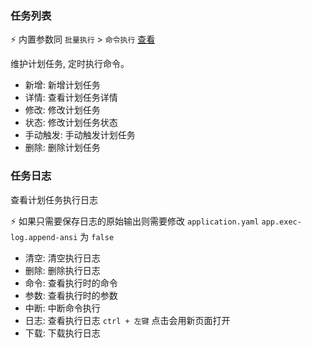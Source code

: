 ### 任务列表

⚡ 内置参数同 `批量执行` > `命令执行` [查看](/operator/exec.md?id=命令内置参数)

维护计划任务, 定时执行命令。

* 新增: 新增计划任务
* 详情: 查看计划任务详情
* 修改: 修改计划任务
* 状态: 修改计划任务状态
* 手动触发: 手动触发计划任务
* 删除: 删除计划任务

### 任务日志

查看计划任务执行日志

⚡ 如果只需要保存日志的原始输出则需要修改 `application.yaml` `app.exec-log.append-ansi` 为 `false`

* 清空: 清空执行日志
* 删除: 删除执行日志
* 命令: 查看执行时的命令
* 参数: 查看执行时的参数
* 中断: 中断命令执行
* 日志: 查看执行日志 `ctrl + 左键` 点击会用新页面打开
* 下载: 下载执行日志
